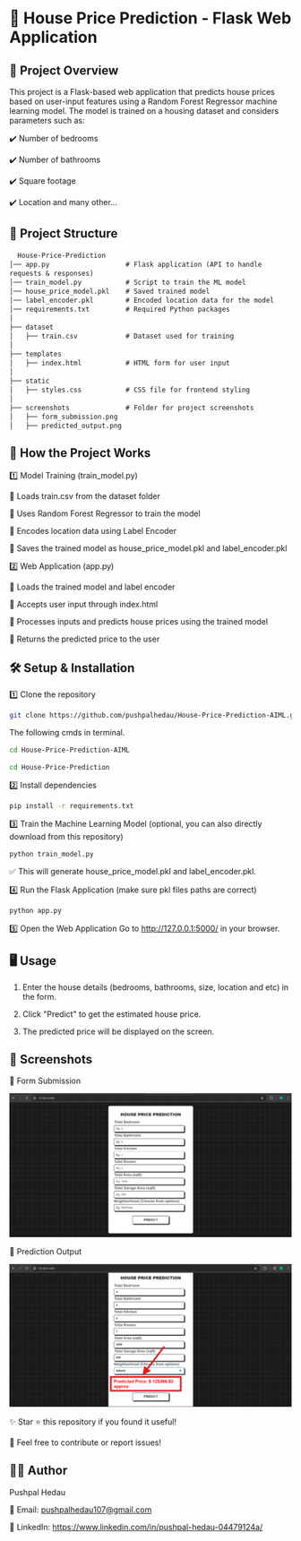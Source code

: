 
# 🏡 House Price Prediction - Flask Web Application

## 📌 Project Overview

This project is a Flask-based web application that predicts house prices based on user-input features using a Random Forest Regressor machine learning model. The model is trained on a housing dataset and considers parameters such as:

✔️ Number of bedrooms

✔️ Number of bathrooms

✔️ Square footage

✔️ Location and many other...

## 📂 Project Structure

```Folder Structure
  House-Price-Prediction
│── app.py                   # Flask application (API to handle requests & responses)
│── train_model.py           # Script to train the ML model
│── house_price_model.pkl    # Saved trained model
│── label_encoder.pkl        # Encoded location data for the model
│── requirements.txt         # Required Python packages
│
├── dataset
│   ├── train.csv            # Dataset used for training
│
├── templates
│   ├── index.html           # HTML form for user input
│
├── static
│   ├── styles.css           # CSS file for frontend styling
│
├── screenshots              # Folder for project screenshots
│   ├── form_submission.png  
│   ├── predicted_output.png
```
## 🚀 How the Project Works
1️⃣ Model Training (train_model.py)

🔹 Loads train.csv from the dataset folder

🔹 Uses Random Forest Regressor to train the model

🔹 Encodes location data using Label Encoder

🔹 Saves the trained model as house_price_model.pkl and label_encoder.pkl


2️⃣ Web Application (app.py)

🔹 Loads the trained model and label encoder

🔹 Accepts user input through index.html

🔹 Processes inputs and predicts house prices using the trained model

🔹 Returns the predicted price to the user

## 🛠️ Setup & Installation
1️⃣ Clone the repository
```sh
git clone https://github.com/pushpalhedau/House-Price-Prediction-AIML.git
```
The following cmds in terminal.
```sh
cd House-Price-Prediction-AIML
```
```sh
cd House-Price-Prediction
```
2️⃣ Install dependencies
```sh
pip install -r requirements.txt
```
3️⃣ Train the Machine Learning Model (optional, you can also directly download from this repository)
```sh
python train_model.py
```

✅ This will generate house_price_model.pkl and label_encoder.pkl.

4️⃣ Run the Flask Application (make sure pkl files paths are correct)
```sh
python app.py
```
5️⃣ Open the Web Application
Go to http://127.0.0.1:5000/ in your browser.

## 🖥️ Usage
1. Enter the house details (bedrooms, bathrooms, size, location and etc) in the form.

2. Click "Predict" to get the estimated house price.

3. The predicted price will be displayed on the screen.

## 📸 Screenshots

📌 Form Submission

![App Screenshot](https://github.com/pushpalhedau/House-Price-Prediction-AIML/blob/main/House-Price-Prediction/screenshots/form_submission.png?raw=true)


📌 Prediction Output

![App Screenshot](https://github.com/pushpalhedau/House-Price-Prediction-AIML/blob/main/House-Price-Prediction/screenshots/predicted_output.png?raw=true)


✨ Star ⭐ this repository if you found it useful!

📩 Feel free to contribute or report issues!

## 👨‍💻 Author
Pushpal Hedau

📧 Email: pushpalhedau107@gmail.com

🔗 LinkedIn: https://www.linkedin.com/in/pushpal-hedau-04479124a/
